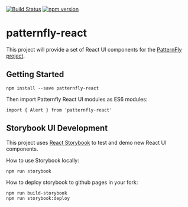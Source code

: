 [![Build Status](https://travis-ci.org/patternfly/patternfly-react.svg?branch=master)](https://travis-ci.org/patternfly/patternfly-react)
[![npm version](https://badge.fury.io/js/patternfly-react.svg)](https://badge.fury.io/js/patternfly-react)

# patternfly-react

This project will provide a set of React UI components for the [PatternFly project](https://patternfly.org).

##  Getting Started
```
npm install --save patternfly-react
```

Then import Patternfly React UI modules as ES6 modules:
```
import { Alert } from 'patternfly-react'
```

## Storybook UI Development
This project uses [React Storybook](https://getstorybook.io/) to test and demo new React UI components.

How to use Storybook locally:
```
npm run storybook
```

How to deploy storybook to github pages in your fork:
```
npm run build-storybook
npm run storybook:deploy
```
